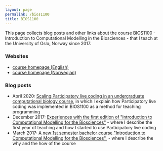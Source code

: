 ```yaml
---
layout: page
permalink: /bios1100
title: BIOS1100
---
```


This page collects blog posts and other links about the course
BIOS1100 - Introduction to Computational Modelling in the Biosciences -
that I teach at the University of Oslo, Norway since 2017.

### Websites

* [course homepage (English)](https://www.uio.no/studier/emner/matnat/ibv/BIOS1100/index-eng.html)
* [course homepage (Norwegian)](https://www.uio.no/studier/emner/matnat/ibv/BIOS1100/)

### Blog posts

* April 2020: [Scaling Participatory live coding in an undergraduate computational biology course](blog/2020-04-02-scaling-live-coding), in which I explain how Participatory live coding was implemented in BIOS1100 as a method for teaching programming
* December 2017: [Experiences with the first edition of "Introduction to Computational Modelling for the Biosciences"](blog/2017-12-17-experiences-with-the-first-edition-of-introduction-to-computational-modelling-for-the-biosciences) - where I describe the first year of teaching and how I started to use Participatory live coding
* March 2017: [A new 1st semester bachelor course "Introduction to Computational Modelling for the Biosciences" ​](http://lexnederbragt.com/blog/2017-03-08-a-new-1st-semester-bachelor-course-introduction-to-computational-modelling-for-the-biosciences) - where I describe the why and the how of the course
